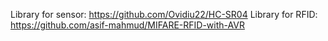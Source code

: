 Library for sensor: https://github.com/Ovidiu22/HC-SR04
Library for RFID: https://github.com/asif-mahmud/MIFARE-RFID-with-AVR
